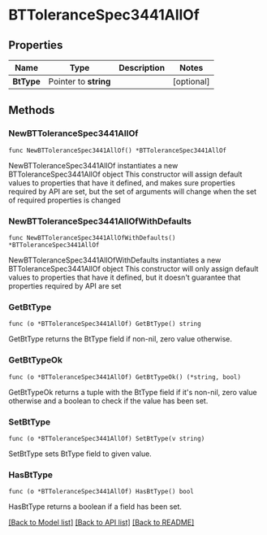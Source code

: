 # BTToleranceSpec3441AllOf

## Properties

Name | Type | Description | Notes
------------ | ------------- | ------------- | -------------
**BtType** | Pointer to **string** |  | [optional] 

## Methods

### NewBTToleranceSpec3441AllOf

`func NewBTToleranceSpec3441AllOf() *BTToleranceSpec3441AllOf`

NewBTToleranceSpec3441AllOf instantiates a new BTToleranceSpec3441AllOf object
This constructor will assign default values to properties that have it defined,
and makes sure properties required by API are set, but the set of arguments
will change when the set of required properties is changed

### NewBTToleranceSpec3441AllOfWithDefaults

`func NewBTToleranceSpec3441AllOfWithDefaults() *BTToleranceSpec3441AllOf`

NewBTToleranceSpec3441AllOfWithDefaults instantiates a new BTToleranceSpec3441AllOf object
This constructor will only assign default values to properties that have it defined,
but it doesn't guarantee that properties required by API are set

### GetBtType

`func (o *BTToleranceSpec3441AllOf) GetBtType() string`

GetBtType returns the BtType field if non-nil, zero value otherwise.

### GetBtTypeOk

`func (o *BTToleranceSpec3441AllOf) GetBtTypeOk() (*string, bool)`

GetBtTypeOk returns a tuple with the BtType field if it's non-nil, zero value otherwise
and a boolean to check if the value has been set.

### SetBtType

`func (o *BTToleranceSpec3441AllOf) SetBtType(v string)`

SetBtType sets BtType field to given value.

### HasBtType

`func (o *BTToleranceSpec3441AllOf) HasBtType() bool`

HasBtType returns a boolean if a field has been set.


[[Back to Model list]](../README.md#documentation-for-models) [[Back to API list]](../README.md#documentation-for-api-endpoints) [[Back to README]](../README.md)


